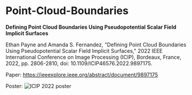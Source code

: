 # Point-Cloud-Boundaries
**Defining Point Cloud Boundaries Using Pseudopotential Scalar Field Implicit Surfaces**


Ethan Payne and Amanda S. Fernandez, "Defining Point Cloud Boundaries Using Pseudopotential Scalar Field Implicit Surfaces," 2022 IEEE International Conference on Image Processing (ICIP), Bordeaux, France, 2022, pp. 2806-2810, doi: 10.1109/ICIP46576.2022.9897175.


Paper: https://ieeexplore.ieee.org/abstract/document/9897175 

Poster: ![ICIP 2022 poster](https://github.com/UTSA-VAIL/Point-Cloud-Boundaries/assets/9010054/4c3b2a00-6dd7-4b5e-b9aa-e2407b3bf059)



